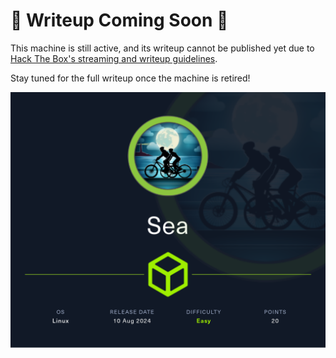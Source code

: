 # 🚧 Writeup Coming Soon 🚧

This machine is still active, and its writeup cannot be published yet due to [Hack The Box's streaming and writeup guidelines](https://help.hackthebox.com/en/articles/5188925-streaming-writeups-walkthrough-guidelines).

Stay tuned for the full writeup once the machine is retired!

![Screenshot0](./screenshots/Sea.png)
